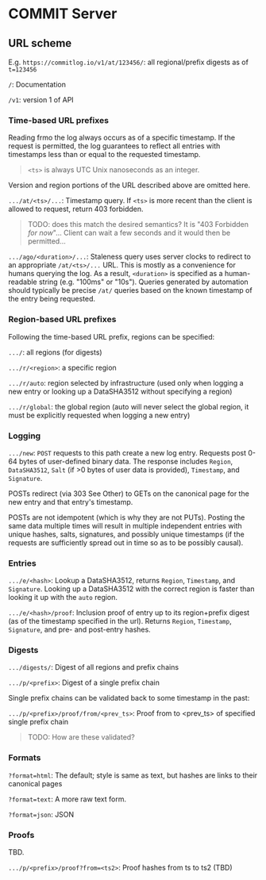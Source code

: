# COMMIT Server

## URL scheme

E.g. `https://commitlog.io/v1/at/123456/`: all regional/prefix digests as of `t=123456`

`/`: Documentation

`/v1`: version 1 of API

### Time-based URL prefixes

Reading frmo the log always occurs as of a specific timestamp. If the request is permitted, the log guarantees to reflect all entries with timestamps less than or equal to the requested timestamp.

> `<ts>` is always UTC Unix nanoseconds as an integer.

Version and region portions of the URL described above are omitted here.

`.../at/<ts>/...`: Timestamp query. If `<ts>` is more recent than the client is allowed to request, return 403 forbidden.

> TODO: does this match the desired semantics? It is "403 Forbidden *for now*"... Client can wait a few seconds and it would then be permitted...

`.../ago/<duration>/...`: Staleness query uses server clocks to redirect to an appropriate `/at/<ts>/...` URL. This is mostly as a convenience for humans querying the log. As a result, `<duration>` is specified as a human-readable string (e.g. "100ms" or "10s"). Queries generated by automation should typically be precise `/at/` queries based on the known timestamp of the entry being requested.

### Region-based URL prefixes

Following the time-based URL prefix, regions can be specified:

`.../`: all regions (for digests)

`.../r/<region>`: a specific region

`.../r/auto`: region selected by infrastructure (used only when logging a new entry or looking up a DataSHA3512 without specifying a region)

`.../r/global`: the global region (auto will never select the global region, it must be explicitly requested when logging a new entry)

### Logging

`.../new`: `POST` requests to this path create a new log entry. Requests post 0-64 bytes of user-defined binary data. The response includes `Region`, `DataSHA3512`, `Salt` (if >0 bytes of user data is provided), `Timestamp`, and `Signature`.

POSTs redirect (via 303 See Other) to GETs on the canonical page for the new entry and that entry's timestamp.

POSTs are not idempotent (which is why they are not PUTs). Posting the same data multiple times will result in multiple independent entries with unique hashes, salts, signatures, and possibly unique timestamps (if the requests are sufficiently spread out in time so as to be possibly causal).

### Entries

`.../e/<hash>`: Lookup a DataSHA3512, returns `Region`, `Timestamp`, and `Signature`. Looking up a DataSHA3512 with the correct region is faster than looking it up with the `auto` region.

`.../e/<hash>/proof`: Inclusion proof of entry up to its region+prefix digest (as of the timestamp specified in the url). Returns `Region`, `Timestamp`, `Signature`, and pre- and post-entry hashes.

### Digests

`.../digests/`: Digest of all regions and prefix chains

`.../p/<prefix>`: Digest of a single prefix chain

Single prefix chains can be validated back to some timestamp in the past:

`.../p/<prefix>/proof/from/<prev_ts>`: Proof from <ts> to <prev_ts> of specified single prefix chain

> TODO: How are these validated?

### Formats

`?format=html`: The default; style is same as text, but hashes are links to their canonical pages

`?format=text`: A more raw text form.

`?format=json`: JSON

### Proofs

TBD.

`.../p/<prefix>/proof?from=<ts2>`: Proof hashes from ts to ts2 (TBD)
